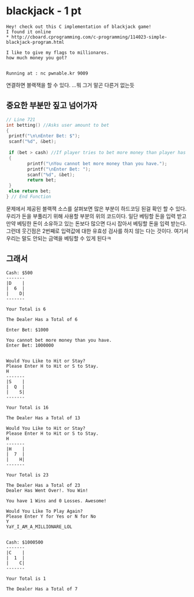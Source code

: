 # blackjack - 1 pt

```text
Hey! check out this C implementation of blackjack game!
I found it online
* http://cboard.cprogramming.com/c-programming/114023-simple-blackjack-program.html

I like to give my flags to millionares.
how much money you got?


Running at : nc pwnable.kr 9009
```

연결하면 블랙잭을 할 수 있다. ...뭐 그거 말곤 다른거 없는듯

## 중요한 부분만 짚고 넘어가자

```c
// Line 721
int betting() //Asks user amount to bet
{
 printf("\n\nEnter Bet: $");
 scanf("%d", &bet);
 
 if (bet > cash) //If player tries to bet more money than player has
 {
        printf("\nYou cannot bet more money than you have.");
        printf("\nEnter Bet: ");
        scanf("%d", &bet);
        return bet;
 }
 else return bet;
} // End Function
```

문제에서 제공된 블랙잭 소스를 살펴보면 많은 부분이 하드코딩 된걸 확인 할 수 있다. 우리가 돈을 부풀리기 위해 사용할 부분의 위의 코드이다. 일단 베팅할 돈을 입력 받고 만약 베팅한 돈이 소유하고 있는 돈보다 많으면 다시 잡아서 베팅할 돈을 입력 받는다. 그런데 웃긴점은 2번째로 입력값에 대한 유효성 검사를 하지 않는 다는 것이다. 여기서 우리는 말도 안되는 금액을 베팅할 수 있게 된다ㅋ

## 그래서

```text
Cash: $500
-------
|D    |
|  6  |
|    D|
-------

Your Total is 6

The Dealer Has a Total of 6

Enter Bet: $1000

You cannot bet more money than you have.
Enter Bet: 1000000


Would You Like to Hit or Stay?
Please Enter H to Hit or S to Stay.
H
-------
|S    |
|  Q  |
|    S|
-------

Your Total is 16

The Dealer Has a Total of 13

Would You Like to Hit or Stay?
Please Enter H to Hit or S to Stay.
H
-------
|H    |
|  7  |
|    H|
-------

Your Total is 23

The Dealer Has a Total of 23
Dealer Has Went Over!. You Win!

You have 1 Wins and 0 Losses. Awesome!

Would You Like To Play Again?
Please Enter Y for Yes or N for No
Y
YaY_I_AM_A_MILLIONARE_LOL


Cash: $1000500
-------
|C    |
|  1  |
|    C|
-------

Your Total is 1

The Dealer Has a Total of 7
```